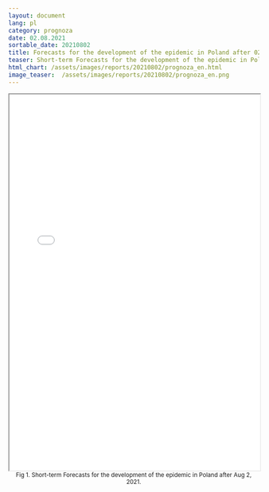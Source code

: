 ```yaml
---
layout: document
lang: pl
category: prognoza
date: 02.08.2021
sortable_date: 20210802
title: Forecasts for the development of the epidemic in Poland after 02.08.2021 
teaser: Short-term Forecasts for the development of the epidemic in Poland.
html_chart: /assets/images/reports/20210802/prognoza_en.html
image_teaser:  /assets/images/reports/20210802/prognoza_en.png
---
```


<div style="text-align: center" class="row 80%">
    <span class="image fit">
        <iframe src="{{ page.html_chart }}" alt="" style="width: 100%; height:54em;"></iframe>
    </span>
    <small>Fig 1. Short-term Forecasts for the development of the epidemic in Poland after Aug 2, 2021.</small>
</div>
